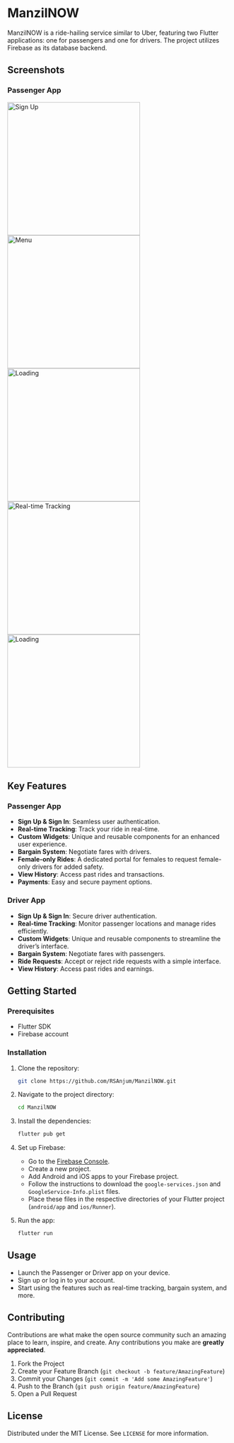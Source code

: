 # ManzilNOW

ManzilNOW is a ride-hailing service similar to Uber, featuring two Flutter applications: one for passengers and one for drivers. The project utilizes Firebase as its database backend. 

## Screenshots

### Passenger App
<div style="display: flex; flex-wrap: wrap;">
    <img src="./images/signIn.png" alt="Sign Up" width="300" style="margin-right: 10px;"/>
  <img src="./images/Selection.png" alt="Menu" width="300" style="margin-right: 10px;"/>
  <img src="./images/loading.png" alt="Loading" width="300" style="margin-right: 10px;"/>
    <img src="./images/location.png" alt="Real-time Tracking" width="300" style="margin-right: 10px;"/>
    <img src="./images/history.png" alt="Loading" width="300"/>
</div>

## Key Features

### Passenger App
- **Sign Up & Sign In**: Seamless user authentication.
- **Real-time Tracking**: Track your ride in real-time.
- **Custom Widgets**: Unique and reusable components for an enhanced user experience.
- **Bargain System**: Negotiate fares with drivers.
- **Female-only Rides**: A dedicated portal for females to request female-only drivers for added safety.
- **View History**: Access past rides and transactions.
- **Payments**: Easy and secure payment options.

### Driver App
- **Sign Up & Sign In**: Secure driver authentication.
- **Real-time Tracking**: Monitor passenger locations and manage rides efficiently.
- **Custom Widgets**: Unique and reusable components to streamline the driver’s interface.
- **Bargain System**: Negotiate fares with passengers.
- **Ride Requests**: Accept or reject ride requests with a simple interface.
- **View History**: Access past rides and earnings.

## Getting Started

### Prerequisites
- Flutter SDK
- Firebase account

### Installation

1. Clone the repository:
    ```sh
    git clone https://github.com/RSAnjum/ManzilNOW.git
    ```

2. Navigate to the project directory:
    ```sh
    cd ManzilNOW
    ```

3. Install the dependencies:
    ```sh
    flutter pub get
    ```

4. Set up Firebase:
    - Go to the [Firebase Console](https://console.firebase.google.com/).
    - Create a new project.
    - Add Android and iOS apps to your Firebase project.
    - Follow the instructions to download the `google-services.json` and `GoogleService-Info.plist` files.
    - Place these files in the respective directories of your Flutter project (`android/app` and `ios/Runner`).

5. Run the app:
    ```sh
    flutter run
    ```

## Usage

- Launch the Passenger or Driver app on your device.
- Sign up or log in to your account.
- Start using the features such as real-time tracking, bargain system, and more.

## Contributing

Contributions are what make the open source community such an amazing place to learn, inspire, and create. Any contributions you make are **greatly appreciated**.

1. Fork the Project
2. Create your Feature Branch (`git checkout -b feature/AmazingFeature`)
3. Commit your Changes (`git commit -m 'Add some AmazingFeature'`)
4. Push to the Branch (`git push origin feature/AmazingFeature`)
5. Open a Pull Request

## License

Distributed under the MIT License. See `LICENSE` for more information.

